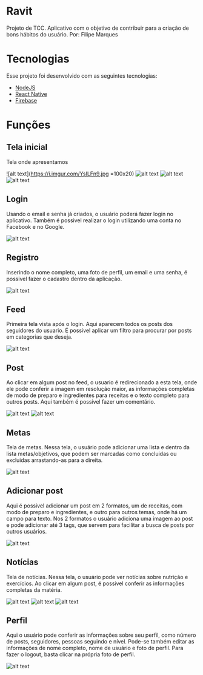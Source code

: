 # Ravit
Projeto de TCC. Aplicativo com o objetivo de contribuir para a criação de bons hábitos do usuário. Por: Filipe Marques

# Tecnologias
Esse projeto foi desenvolvido com as seguintes tecnologias:

- [NodeJS](https://nodejs.org/en/)
- [React Native](https://reactnative.dev/)
- [Firebase](https://firebase.google.com/?hl=pt)

# Funções
## Tela inicial
Tela onde apresentamos 


![alt text](https://i.imgur.com/YsILFn9.jpg =100x20)
![alt text](https://i.imgur.com/n5e8dki.jpg)
![alt text](https://i.imgur.com/HxOLomc.jpg)
![alt text](https://i.imgur.com/WpLqMIF.jpg)

## Login
Usando o email e senha já criados, o usuário poderá fazer login no aplicativo. Também é possivel realizar o login utilizando uma conta no Facebook e no Google.

![alt text](https://i.imgur.com/Gzzb0Hb.jpg)

## Registro
Inserindo o nome completo, uma foto de perfil, um email e uma senha, é possivel fazer o cadastro dentro da aplicação.

![alt text](https://i.imgur.com/pyNbINl.jpg)

## Feed
Primeira tela vista após o login. Aqui aparecem todos os posts dos seguidores do usuario. É possivel aplicar um filtro para procurar por posts em categorias que deseja.

![alt text](https://i.imgur.com/vvXoj7N.jpg)

## Post
Ao clicar em algum post no feed, o usuario é redirecionado a esta tela, onde ele pode conferir a imagem em resolução maior, as informações completas de modo de preparo e ingredientes para receitas e o texto completo para outros posts. Aqui também é possivel fazer um comentário.

![alt text](https://i.imgur.com/5RLfJNS.jpg)
![alt text](https://i.imgur.com/tqO4VgM.jpg)

## Metas
Tela de metas. Nessa tela, o usuário pode adicionar uma lista e dentro da lista metas/objetivos, que podem ser marcadas como concluidas ou excluidas arrastando-as para a direita.

![alt text](https://i.imgur.com/EQgMxsM.jpg)

## Adicionar post
Aqui é possivel adicionar um post em 2 formatos, um de receitas, com modo de preparo e ingredientes, e outro para outros temas, onde há um campo para texto. Nos 2 formatos o usuário adiciona uma imagem ao post e pode adicionar até 3 tags, que servem para facilitar a busca de posts por outros usuários.

![alt text](https://i.imgur.com/1Y2Si52.jpg)

## Notícias
Tela de notícias. Nessa tela, o usuário pode ver notícias sobre nutrição e exercícios. Ao clicar em algum post, é possivel conferir as informações completas da matéria.

![alt text](https://i.imgur.com/y5QZild.jpg)
![alt text](https://i.imgur.com/GUcel7b.jpg)
![alt text](https://i.imgur.com/Hh4MHDC.jpg)

## Perfil
Aqui o usuário pode conferir as informações sobre seu perfil, como número de posts, seguidores, pessoas seguindo e nível. Pode-se também editar as informações de nome completo, nome de usuário e foto de perfil. Para fazer o logout, basta clicar na própria foto de perfil.

![alt text](https://i.imgur.com/tlMaI7N.jpg)
